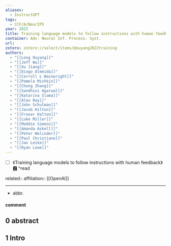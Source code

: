 ```yaml
---
aliases:
  - InstructGPT
tags:
  - CCF/A/NeurIPS
year: 2022
title: Training language models to follow instructions with human feedback
container: Adv. Neural Inf. Process. Syst.
url: 
zotero: zotero://select/items/@ouyang2022training
authors:
  - "[[Long Ouyang]]"
  - "[[Jeff Wu]]"
  - "[[Xu Jiang]]"
  - "[[Diogo Almeida]]"
  - "[[Carroll L Wainwright]]"
  - "[[Pamela Mishkin]]"
  - "[[Chong Zhang]]"
  - "[[Sandhini Agarwal]]"
  - "[[Katarina Slama]]"
  - "[[Alex Ray]]"
  - "[[John Schulman]]"
  - "[[Jacob Hilton]]"
  - "[[Fraser Kelton]]"
  - "[[Luke Miller]]"
  - "[[Maddie Simens]]"
  - "[[Amanda Askell]]"
  - "[[Peter Welinder]]"
  - "[[Paul Christiano]]"
  - "[[Jan Leike]]"
  - "[[Ryan Lowe]]"
---
```

- [ ] 《Training language models to follow instructions with human feedback》[🆉](zotero://select/items/@ouyang2022training) ^read

related:: 
affiliation:: [[OpenAI]]

---

- abbr.

#### comment

## 0 abstract

## 1 Intro


